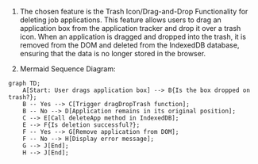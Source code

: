 1. The chosen feature is the Trash Icon/Drag-and-Drop Functionality for deleting job applications. This feature allows users to drag an application box from the application tracker and drop it over a trash icon. When an application is dragged and dropped into the trash, it is removed from the DOM and deleted from the IndexedDB database, ensuring that the data is no longer stored in the browser.

2. Mermaid Sequence Diagram:

```mermaid
graph TD;
    A[Start: User drags application box] --> B{Is the box dropped on trash?};
    B -- Yes --> C[Trigger dragDropTrash function];
    B -- No --> D[Application remains in its original position];
    C --> E[Call deleteApp method in IndexedDB];
    E --> F{Is deletion successful?};
    F -- Yes --> G[Remove application from DOM];
    F -- No --> H[Display error message];
    G --> J[End];
    H --> J[End];
